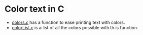 # Color text in C
- [colors.c](https://github.com/DeetSteve00/a/blob/main/colors.c "colors.c") has a function to ease printing text with colors.
- [colorList.c](https://github.com/DeetSteve00/a/blob/main/colorList.c "colorList.c") is a list of all the colors possible with th is function.
